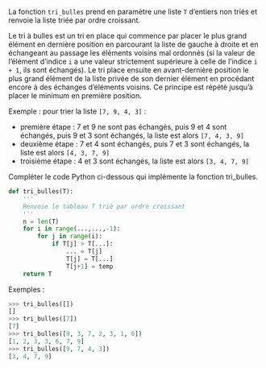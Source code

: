 La fonction `tri_bulles` prend en paramètre une liste `T` d’entiers non triés et renvoie la
liste triée par ordre croissant.


Le tri à bulles est un tri en place qui commence par placer le plus grand élément en
dernière position en parcourant la liste de gauche à droite et en échangeant au passage
les éléments voisins mal ordonnés (si la valeur de l’élément d’indice `i` a une valeur
strictement supérieure à celle de l’indice `i + 1`, ils sont échangés). Le tri place ensuite
en avant-dernière position le plus grand élément de la liste privée de son dernier élément
en procédant encore à des échanges d’éléments voisins. Ce principe est répété jusqu’à
placer le minimum en première position.


Exemple : pour trier la liste `[7, 9, 4, 3]` :

- première étape : 7 et 9 ne sont pas échangés, puis 9 et 4 sont échangés, puis 9 et
3 sont échangés, la liste est alors `[7, 4, 3, 9]`
- deuxième étape : 7 et 4 sont échangés, puis 7 et 3 sont échangés, la liste est
alors `[4, 3, 7, 9]`
- troisième étape : 4 et 3 sont échangés, la liste est alors `[3, 4, 7, 9]`


Compléter le code Python ci-dessous qui implémente la fonction tri_bulles.

```python linenums='1'
def tri_bulles(T):
    '''
	Renvoie le tableau T trié par ordre croissant
	'''
    n = len(T)
    for i in range(...,...,-1):
        for j in range(i):
            if T[j] > T[...]:
                ... = T[j]
                T[j] = T[...]
                T[j+1] = temp
    return T


```

Exemples :
```python
>>> tri_bulles([])
[]
>>> tri_bulles([7])
[7]
>>> tri_bulles([9, 3, 7, 2, 3, 1, 6])
[1, 2, 3, 3, 6, 7, 9]
>>> tri_bulles([9, 7, 4, 3])
[3, 4, 7, 9]
```
